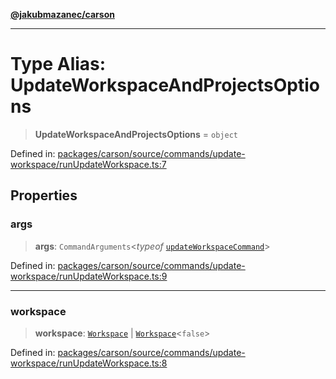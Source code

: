 [**@jakubmazanec/carson**](../README.md)

---

# Type Alias: UpdateWorkspaceAndProjectsOptions

> **UpdateWorkspaceAndProjectsOptions** = `object`

Defined in:
[packages/carson/source/commands/update-workspace/runUpdateWorkspace.ts:7](https://github.com/jakubmazanec/tools/blob/74fa88a6249b3d486436ae7655f4962bc4a86e11/packages/carson/source/commands/update-workspace/runUpdateWorkspace.ts#L7)

## Properties

### args

> **args**: `CommandArguments`\<_typeof_
> [`updateWorkspaceCommand`](../variables/updateWorkspaceCommand.md)\>

Defined in:
[packages/carson/source/commands/update-workspace/runUpdateWorkspace.ts:9](https://github.com/jakubmazanec/tools/blob/74fa88a6249b3d486436ae7655f4962bc4a86e11/packages/carson/source/commands/update-workspace/runUpdateWorkspace.ts#L9)

---

### workspace

> **workspace**: [`Workspace`](../classes/Workspace.md) \|
> [`Workspace`](../classes/Workspace.md)\<`false`\>

Defined in:
[packages/carson/source/commands/update-workspace/runUpdateWorkspace.ts:8](https://github.com/jakubmazanec/tools/blob/74fa88a6249b3d486436ae7655f4962bc4a86e11/packages/carson/source/commands/update-workspace/runUpdateWorkspace.ts#L8)
